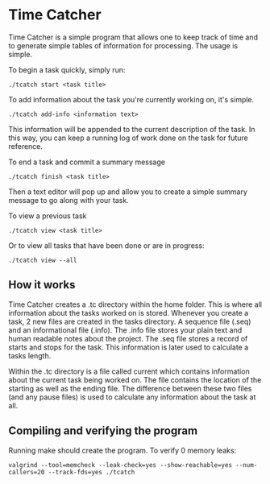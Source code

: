 Time Catcher
=======================================================================

Time Catcher is a simple program that allows one to keep track of time
and to generate simple tables of information for processing. The usage
is simple. 

To begin a task quickly, simply run:

    ./tcatch start <task title>

To add information about the task you're currently working on, it's
simple. 

    ./tcatch add-info <information text>

This information will be appended to the current description of the
task. In this way, you can keep a running log of work done on the task
for future reference.

To end a task and commit a summary message

    ./tcatch finish <task title> 
Then a text editor will pop up and allow you to create a simple summary
message to go along with your task.

To view a previous task

    ./tcatch view <task title>

Or to view all tasks that have been done or are in progress:

    ./tcatch view --all


How it works
-----------------------------------------------------------------------

Time Catcher creates a .tc directory within the home folder. This is
where all information about the tasks worked on is stored. Whenever you 
create a task, 2 new files are created in the tasks directory. A
sequence file (.seq) and an informational file (.info). The .info file
stores your plain text and human readable notes about the project. The
.seq file stores a record of starts and stops for the task. This
information is later used to calculate a tasks length.


Within the .tc directory is a file called current which contains
information about the current task being worked on. The file contains
the location of the starting as well as the ending file. The difference
between these two files (and any pause files)  is used to calculate any
information about the task at all.



Compiling and verifying the program
-----------------------------------------------------------------------

Running make should create the program. To verify 0 memory leaks:

    valgrind --tool=memcheck --leak-check=yes --show-reachable=yes --num-callers=20 --track-fds=yes ./tcatch
 
